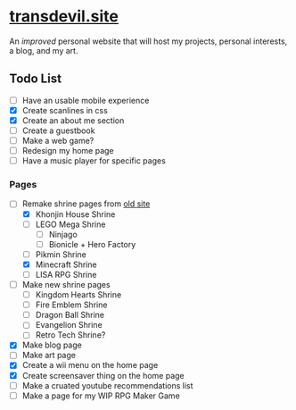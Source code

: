 # [transdevil.site](https://transdevil.site/)

An _improved_ personal website that will host my projects, personal interests, a blog, and my art.

## Todo List

- [ ] Have an usable mobile experience
- [x] Create scanlines in css
- [x] Create an about me section
- [ ] Create a guestbook
- [ ] Make a web game?
- [ ] Redesign my home page
- [ ] Have a music player for specific pages

### Pages

- [ ] Remake shrine pages from [old site](https://thetransgenderdevil.neocities.org/)
  - [x] Khonjin House Shrine
  - [ ] LEGO Mega Shrine
    - [ ] Ninjago
    - [ ] Bionicle + Hero Factory
  - [ ] Pikmin Shrine
  - [x] Minecraft Shrine
  - [ ] LISA RPG Shrine
- [ ] Make new shrine pages
  - [ ] Kingdom Hearts Shrine
  - [ ] Fire Emblem Shrine
  - [ ] Dragon Ball Shrine
  - [ ] Evangelion Shrine
  - [ ] Retro Tech Shrine?
- [x] Make blog page
- [ ] Make art page
- [x] Create a wii menu on the home page
- [x] Create screensaver thing on the home page
- [ ] Make a cruated youtube recommendations list
- [ ] Make a page for my WIP RPG Maker Game
